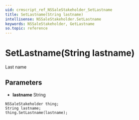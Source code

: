 ```yaml
---
uid: crmscript_ref_NSSaleStakeholder_SetLastname
title: SetLastname(String lastname)
intellisense: NSSaleStakeholder.SetLastname
keywords: NSSaleStakeholder, GetLastname
so.topic: reference
---
```


# SetLastname(String lastname)

Last name

## Parameters

* **lastname** String

```crmscript
NSSaleStakeholder thing;
String lastname;
thing.SetLastname(lastname);
```

